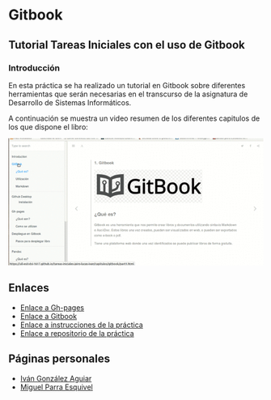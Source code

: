 # Gitbook

## Tutorial Tareas Iniciales con el uso de Gitbook


### Introducción

En esta práctica se ha realizado un tutorial en Gitbook sobre diferentes herramientas que serán necesarias
en el transcurso de la asignatura de Desarrollo de Sistemas Informáticos.

A continuación se muestra un video resumen de los diferentes capitulos de los que dispone el libro:

![gif](txt/gif/video.GIF)


## Enlaces

* [Enlace a Gh-pages](https://ull-esit-dsi-1617.github.io/tareas-iniciales-jairo-lucas-ivan/)
* [Enlace a Gitbook](https://www.gitbook.com/book/alu0100785265/tarea-inicial/details)
* [Enlace a instrucciones de la práctica](https://casianorodriguezleon.gitbooks.io/ull-esit-1617/practicas/practicatareasiniciales.html)
* [Enlace a repositorio de la práctica](https://github.com/ULL-ESIT-DSI-1617/tareas-iniciales-jairo-lucas-ivan.git)


## Páginas personales

* [Iván González Aguiar](https://ivan-ga.github.io/)
* [Miguel Parra Esquivel](https://alu0100200393.github.io/)
